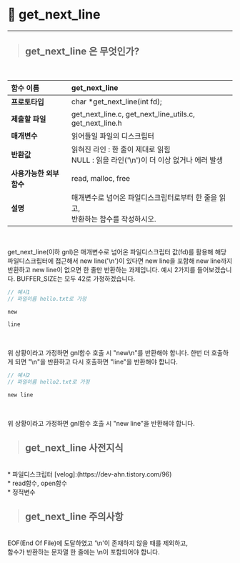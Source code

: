 # 📝 get_next_line
---
>## get_next_line 은 무엇인가?

<br>

| **함수 이름** | get_next_line |
|:-----------|:-------------|
| **프로토타입** | char	\*get_next_line(int fd);
| **제출할 파일** | get_next_line.c, get_next_line_utils.c, get_next_line.h |
| **매개변수** | 읽어들일 파일의 디스크립터 |
| **반환값** | 읽혀진 라인 : 한 줄이 제대로 읽힘<br>NULL : 읽을 라인('\n')이 더 이상 없거나 에러 발생 |
| **사용가능한 외부 함수** | read, malloc, free |
| **설명** | 매개변수로 넘어온 파일디스크립터로부터 한 줄을 읽고,<br>반환하는 함수를 작성하시오. |
<br>

get_next_line(이하 gnl)은 매개변수로 넘어온 파일디스크립터 값(fd)를 활용해
해당 파일디스크립터에 접근해서 new line('\n')이 있다면 new line을
포함해 new line까지 반환하고 new line이 없으면 한 줄만 반환하는 과제입니다.
예시 2가지를 들어보겠습니다. BUFFER_SIZE는 모두 42로 가정하겠습니다.
<br>

```c
// 예시1
// 파일이름 hello.txt로 가정

new

line
```
<br>

위 상황이라고 가정하면 gnl함수 호출 시 "new\n"를 반환해야 합니다.
한번 더 호출하게 되면 "\n"을 반환하고
다시 호출하면 "line"을 반환해야 합니다.
<br>

```c
// 예시2
// 파일이름 hello2.txt로 가정

new line
```
<br>

위 상황이라고 가정하면 gnl함수 호출 시 "new line"을 반환해야 합니다.
>## get_next_line 사전지식

<br>
* 파일디스크립터 [velog]:(https://dev-ahn.tistory.com/96)<br>
* read함수, open함수<br>
* 정적변수<br>

>## get_next_line 주의사항

<br>
EOF(End Of File)에 도달하였고 '\n'이 존재하지 않을 때를 제외하고,<br>
함수가 반환하는 문자열 한 줄에는 \n이 포함되어야 합니다.
